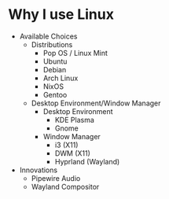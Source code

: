 # Why I use Linux

- Available Choices
  - Distributions
    - Pop OS / Linux Mint
    - Ubuntu
    - Debian
    - Arch Linux
    - NixOS
    - Gentoo
  - Desktop Environment/Window Manager
    - Desktop Environment
      - KDE Plasma
      - Gnome
    - Window Manager
      - i3 (X11)
      - DWM (X11)
      - Hyprland (Wayland)
- Innovations
  - Pipewire Audio
  - Wayland Compositor
